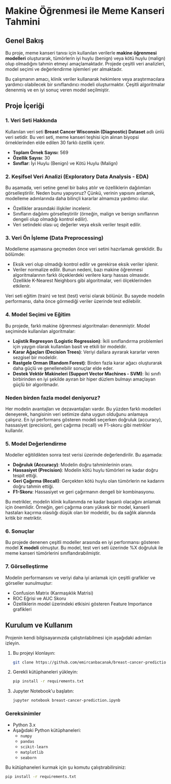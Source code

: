 # Makine Öğrenmesi ile Meme Kanseri Tahmini

## Genel Bakış
Bu proje, meme kanseri tanısı için kullanılan verilerle **makine öğrenmesi modelleri** oluşturarak, tümörlerin iyi huylu (benign) veya kötü huylu (malign) olup olmadığını tahmin etmeyi amaçlamaktadır. Projede çeşitli veri analizleri, model seçimi ve değerlendirme işlemleri yer almaktadır.

Bu çalışmanın amacı, klinik veriler kullanarak hekimlere veya araştırmacılara yardımcı olabilecek bir sınıflandırıcı modeli oluşturmaktır. Çeşitli algoritmalar denenmiş ve en iyi sonuç veren model seçilmiştir.

## Proje İçeriği
### 1. Veri Seti Hakkında
Kullanılan veri seti **Breast Cancer Wisconsin (Diagnostic) Dataset** adlı ünlü veri setidir. Bu veri seti, meme kanseri teşhisi için alınan biyopsi örneklerinden elde edilen 30 farklı özellik içerir.

- **Toplam Örnek Sayısı**: 569
- **Özellik Sayısı**: 30
- **Sınıflar**: İyi Huylu (Benign) ve Kötü Huylu (Malign)

### 2. Keşifsel Veri Analizi (Exploratory Data Analysis - EDA)
Bu aşamada, veri setine genel bir bakış atılır ve özelliklerin dağılımları görselleştirilir. Neden bunu yapıyoruz? Çünkü, verinin yapısını anlamak, modelleme adımlarında daha bilinçli kararlar almamıza yardımcı olur.

- Özellikler arasındaki ilişkiler incelenir.
- Sınıfların dağılımı görselleştirilir (örneğin, malign ve benign sınıflarının dengeli olup olmadığı kontrol edilir).
- Veri setindeki olası uç değerler veya eksik veriler tespit edilir.

### 3. Veri Ön İşleme (Data Preprocessing)
Modelleme aşamasına geçmeden önce veri setini hazırlamak gereklidir. Bu bölümde:
- Eksik veri olup olmadığı kontrol edilir ve gerekirse eksik veriler işlenir.
- Veriler normalize edilir. Bunun nedeni, bazı makine öğrenmesi algoritmalarının farklı ölçeklerdeki verilere karşı hassas olmasıdır. Özellikle K-Nearest Neighbors gibi algoritmalar, veri ölçeklerinden etkilenir.

Veri seti eğitim (train) ve test (test) verisi olarak bölünür. Bu sayede modelin performansı, daha önce görmediği veriler üzerinde test edilebilir.

### 4. Model Seçimi ve Eğitim
Bu projede, farklı makine öğrenmesi algoritmaları denenmiştir. Model seçiminde kullanılan algoritmalar:
- **Lojistik Regresyon (Logistic Regression)**: İkili sınıflandırma problemleri için yaygın olarak kullanılan basit ve etkili bir modeldir.
- **Karar Ağaçları (Decision Trees)**: Veriyi dallara ayırarak kararlar veren sezgisel bir modeldir.
- **Rastgele Orman (Random Forest)**: Birden fazla karar ağacı oluşturarak daha güçlü ve genellenebilir sonuçlar elde eder.
- **Destek Vektör Makineleri (Support Vector Machines - SVM)**: İki sınıfı birbirinden en iyi şekilde ayıran bir hiper düzlem bulmayı amaçlayan güçlü bir algoritmadır.

### Neden birden fazla model deniyoruz?
Her modelin avantajları ve dezavantajları vardır. Bu yüzden farklı modelleri deneyerek, hangisinin veri setimize daha uygun olduğunu anlamaya çalışırız. En iyi performans gösteren modeli seçerken doğruluk (accuracy), hassasiyet (precision), geri çağırma (recall) ve F1-skoru gibi metrikler kullanılır.

### 5. Model Değerlendirme
Modeller eğitildikten sonra test verisi üzerinde değerlendirilir. Bu aşamada:
- **Doğruluk (Accuracy)**: Modelin doğru tahminlerinin oranı.
- **Hassasiyet (Precision)**: Modelin kötü huylu tümörleri ne kadar doğru tespit ettiği.
- **Geri Çağırma (Recall)**: Gerçekten kötü huylu olan tümörlerin ne kadarını doğru tahmin ettiği.
- **F1-Skoru**: Hassasiyet ve geri çağırmanın dengeli bir kombinasyonu.

Bu metrikler, modelin klinik kullanımda ne kadar başarılı olacağını anlamak için önemlidir. Örneğin, geri çağırma oranı yüksek bir model, kanserli hastaları kaçırma olasılığı düşük olan bir modeldir, bu da sağlık alanında kritik bir metriktir.

### 6. Sonuçlar
Bu projede denenen çeşitli modeller arasında en iyi performansı gösteren model **X modeli** olmuştur. Bu model, test veri seti üzerinde %X doğruluk ile meme kanseri tümörlerini sınıflandırabilmiştir.

### 7. Görselleştirme
Modelin performansını ve veriyi daha iyi anlamak için çeşitli grafikler ve görseller sunulmuştur:
- Confusion Matrix (Karmaşıklık Matrisi)
- ROC Eğrisi ve AUC Skoru
- Özelliklerin model üzerindeki etkisini gösteren Feature Importance grafikleri

## Kurulum ve Kullanım
Projenin kendi bilgisayarınızda çalıştırılabilmesi için aşağıdaki adımları izleyin.

1. Bu projeyi klonlayın:
    ```bash
    git clone https://github.com/emircanbacanak/breast-cancer-prediction.git
    ```
2. Gerekli kütüphaneleri yükleyin:
    ```bash
    pip install -r requirements.txt
    ```
3. Jupyter Notebook'u başlatın:
    ```bash
    jupyter notebook breast-cancer-prediction.ipynb
    ```

### Gereksinimler
- Python 3.x
- Aşağıdaki Python kütüphaneleri:
    - `numpy`
    - `pandas`
    - `scikit-learn`
    - `matplotlib`
    - `seaborn`

Bu kütüphaneleri kurmak için şu komutu çalıştırabilirsiniz:
```bash
pip install -r requirements.txt
